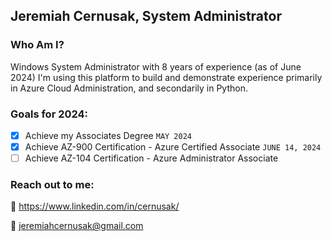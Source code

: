 ## Jeremiah Cernusak, System Administrator


### Who Am I?
Windows System Administrator with 8 years of experience (as of June 2024) I'm using this platform to build and demonstrate experience primarily in Azure Cloud Administration, and  secondarily in Python. 

### Goals for 2024:
- [x] Achieve my Associates Degree `MAY 2024`
- [x] Achieve AZ-900 Certification - Azure Certified Associate `JUNE 14, 2024`
- [ ] Achieve AZ-104 Certification - Azure Administrator Associate 

### 















### Reach out to me:

💼 https://www.linkedin.com/in/cernusak/

📧 jeremiahcernusak@gmail.com
